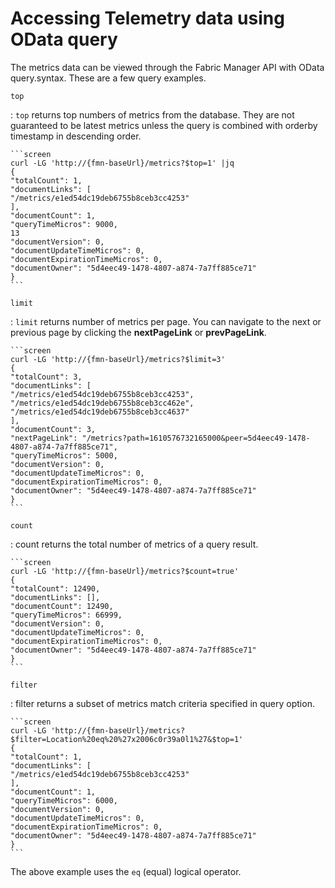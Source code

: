 # Accessing Telemetry data using OData query

The metrics data can be viewed through the Fabric Manager API with OData query.syntax. These are a few query examples.

`top`

: `top` returns top numbers of metrics from the database. They are not guaranteed to be latest metrics unless the query is
combined with orderby timestamp in descending order.

    ```screen
    curl -LG 'http://{fmn-baseUrl}/metrics?$top=1' |jq
    {
    "totalCount": 1,
    "documentLinks": [
    "/metrics/e1ed54dc19deb6755b8ceb3cc4253"
    ],
    "documentCount": 1,
    "queryTimeMicros": 9000,
    13
    "documentVersion": 0,
    "documentUpdateTimeMicros": 0,
    "documentExpirationTimeMicros": 0,
    "documentOwner": "5d4eec49-1478-4807-a874-7a7ff885ce71"
    }
    ```

`limit` 

: `limit` returns number of metrics per page. You can navigate to the next or previous page by clicking the **nextPageLink** or
**prevPageLink**.

    ```screen
    curl -LG 'http://{fmn-baseUrl}/metrics?$limit=3'
    {
    "totalCount": 3,
    "documentLinks": [
    "/metrics/e1ed54dc19deb6755b8ceb3cc4253",
    "/metrics/e1ed54dc19deb6755b8ceb3cc462e",
    "/metrics/e1ed54dc19deb6755b8ceb3cc4637"
    ],
    "documentCount": 3,
    "nextPageLink": "/metrics?path=1610576732165000&peer=5d4eec49-1478-4807-a874-7a7ff885ce71",
    "queryTimeMicros": 5000,
    "documentVersion": 0,
    "documentUpdateTimeMicros": 0,
    "documentExpirationTimeMicros": 0,
    "documentOwner": "5d4eec49-1478-4807-a874-7a7ff885ce71"
    }
    ```

`count`

: count returns the total number of metrics of a query result.

    ```screen
    curl -LG 'http://{fmn-baseUrl}/metrics?$count=true'
    {
    "totalCount": 12490,
    "documentLinks": [],
    "documentCount": 12490,
    "queryTimeMicros": 66999,
    "documentVersion": 0,
    "documentUpdateTimeMicros": 0,
    "documentExpirationTimeMicros": 0,
    "documentOwner": "5d4eec49-1478-4807-a874-7a7ff885ce71"
    }
    ```

`filter`

: filter returns a subset of metrics match criteria specified in query option.

    ```screen
    curl -LG 'http://{fmn-baseUrl}/metrics?$filter=Location%20eq%20%27x2006c0r39a0l1%27&$top=1'
    {
    "totalCount": 1,
    "documentLinks": [
    "/metrics/e1ed54dc19deb6755b8ceb3cc4253"
    ],
    "documentCount": 1,
    "queryTimeMicros": 6000,
    "documentVersion": 0,
    "documentUpdateTimeMicros": 0,
    "documentExpirationTimeMicros": 0,
    "documentOwner": "5d4eec49-1478-4807-a874-7a7ff885ce71"
    }
    ```

The above example uses the `eq` (equal) logical operator.